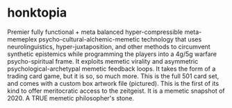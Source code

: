 # honktopia
Premier fully functional + meta balanced hyper-compressible meta-memeplex psycho-cultural-alchemic-memetic technology that uses neurolinguistics, hyper-juxtaposition, and  other methods to circumvent synthetic epistemics while programming the players into a 4g/5g warfare psycho-spiritual frame. It exploits memetic virality and asymmetric  psychological-archetypal memetic feedback loops. It takes the form of a trading card game, but it is so, so much more. This is the full 501 card set, and comes with a custom box artwork file (pictured). This is the first of its kind to offer meritocratic access to the zeitgeist. It is a memetic snapshot of 2020. A TRUE memetic philosopher's stone.
